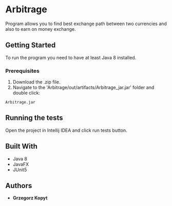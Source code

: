 # Arbitrage
Program allows you to find best exchange path between two currencies and also to earn on money exchange.
## Getting Started

To run the program you need to have at least Java 8 installed.

### Prerequisites

1) Download the .zip file.
2) Navigate to the 'Arbitrage/out/artifacts/Arbitrage_jar.jar' folder and double click:
```
Arbitrage.jar
```
## Running the tests

Open the project in Intellij IDEA and click run tests button.

## Built With

* Java 8
* JavaFX
* JUnit5

## Authors

* **Grzegorz Kopyt**


